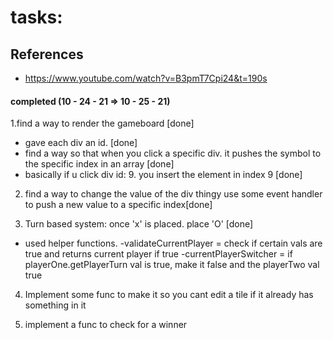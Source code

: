 # tasks:
## References
- https://www.youtube.com/watch?v=B3pmT7Cpi24&t=190s


#### completed (10 - 24 - 21 => 10 - 25 - 21)
1.find a way to render the gameboard [done]
- gave each div an id. [done]
- find a way so that when you click a specific div. 
it pushes the symbol to the specific index in an array [done]
- basically if u click div id: 9. you insert the element in index 9 [done]


2. find a way to change the value of the div thingy use 
some event handler to push a new value to a specific index[done]

3. Turn based system: once 'x' is placed. place 'O' [done]
- used helper functions.
    -validateCurrentPlayer = check if certain vals are true and returns current player if true
    -currentPlayerSwitcher = if playerOne.getPlayerTurn val is true, make it false and the playerTwo val true

4. Implement some func to make it so you cant edit a tile 
if it already has something in it

5. implement a func to check for a winner
